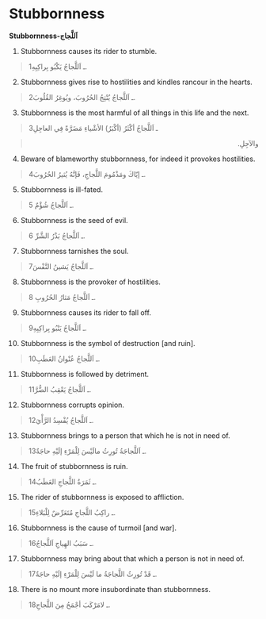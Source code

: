 Stubbornness
============

**Stubbornness-اَللَّجاج**

1. Stubbornness causes its rider to stumble.

> 1ـ اَللَّجاجُ يَكْبُو بِراكِبِهِ.

2. Stubbornness gives rise to hostilities and kindles rancour in the
hearts.

> 2ـ اَللَّجاجُ يُنْتِجُ الحُرُوبَ، ويُوغِرُ القُلُوبَ.

3. Stubbornness is the most harmful of all things in this life and the
next.

> 3ـ اَللَّجاجُ أكْثَرُ (أكْبَرُ) الأشْياءِ مَضَرَّةً فِي العاجِلِ
<blockquote dir="rtl">
  <p>
والآجِلِ.
  </p>
</blockquote>

4. Beware of blameworthy stubbornness, for indeed it provokes
hostilities.

> 4ـ إيّاكَ ومَذْمُومَ اللَّجاجِ، فَإنَّهُ يُثيرُ الحُرُوبَ.

5. Stubbornness is ill-fated.

> 5 ـ اَللَّجاجُ شُؤْمٌ.

6. Stubbornness is the seed of evil.

> 6 ـ اَللَّجاجُ بَذْرُ الشَّرِّ.

7. Stubbornness tarnishes the soul.

> 7ـ اَللَّجاجُ يَشينُ النَّفْسَ.

8. Stubbornness is the provoker of hostilities.

> 8 ـ اَللَّجاجُ مَثارُ الحُرُوبِ.

9. Stubbornness causes its rider to fall off.

> 9ـ اَللَّجاجُ يَنْبُو بِراكِبِهِ.

10. Stubbornness is the symbol of destruction [and ruin].

> 10ـ اَللَّجاجُ عُنْوانُ العَطَبِ.

11. Stubbornness is followed by detriment.

> 11ـ اَللَّجاجُ يَعْقِبُ الضُّرَّ.

12. Stubbornness corrupts opinion.

> 12ـ اَللَّجاجُ يُفْسِدُ الرَّأْيَ.

13. Stubbornness brings to a person that which he is not in need of.

> 13ـ اَللَّجاجَةُ تُورِثُ مالَيْسَ لِلْمَرْءِ إلَيْهِ حاجَةٌ.

14. The fruit of stubbornness is ruin.

> 14ـ ثَمَرَةُ اللَّجاجِ العَطَبُ.

15. The rider of stubbornness is exposed to affliction.

> 15ـ راكِبُ اللَّجاجِ مُتَعَرِّضٌ لِلْبَلاءِ.

16. Stubbornness is the cause of turmoil [and war].

> 16ـ سَبَبُ الهِياجِ اَللَّجاجُ.

17. Stubbornness may bring about that which a person is not in need of.

> 17ـ قَدْ تُورِثُ اللَّجاجَةُ ما لَيْسَ لِلْمَرْءِ إلَيْهِ حاجَةٌ.

18. There is no mount more insubordinate than stubbornness.

> 18ـ لامَرْكَبَ أجْمَحُ مِنَ اللَّجاجِ.


